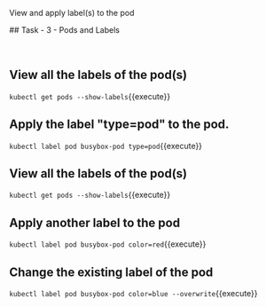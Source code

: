 View and apply label(s) to the pod

## Task - 3 - Pods and Labels

<br/>

## View all the labels of the pod(s)

`kubectl get pods --show-labels`{{execute}}




## Apply the label "type=pod" to the pod.

`kubectl label pod busybox-pod type=pod`{{execute}}




## View all the labels of the pod(s)

`kubectl get pods --show-labels`{{execute}}




## Apply another label to the pod

`kubectl label pod busybox-pod color=red`{{execute}}



## Change the existing label of the pod

`kubectl label pod busybox-pod color=blue --overwrite`{{execute}}
  
